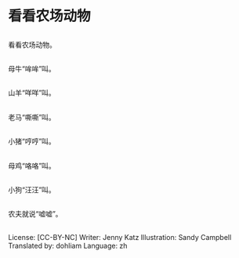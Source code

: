# 看看农场动物

##
看看农场动物。

##
母牛“哞哞”叫。

##
山羊“咩咩”叫。

##
老马“嘶嘶”叫。

##
小猪“哼哼”叫。

##
母鸡“咯咯”叫。

##
小狗“汪汪”叫。

##
农夫就说“嘘嘘”。

##
License: [CC-BY-NC]
Writer: Jenny Katz
Illustration: Sandy Campbell
Translated by: dohliam
Language: zh
